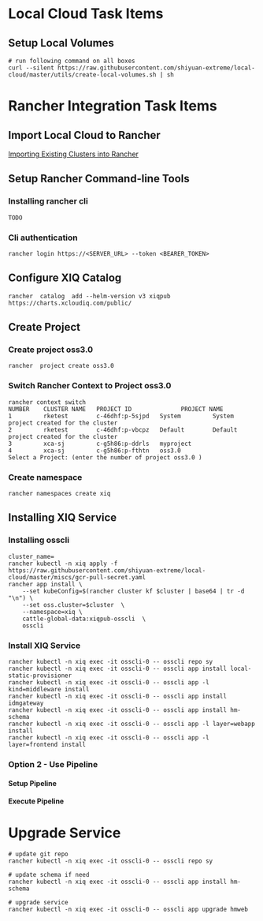 # Local Cloud Task Items

## Setup Local Volumes

```she
# run following command on all boxes
curl --silent https://raw.githubusercontent.com/shiyuan-extreme/local-cloud/master/utils/create-local-volumes.sh | sh 
```

# Rancher Integration Task Items

## Import Local Cloud to Rancher

[Importing Existing Clusters into Rancher](https://rancher.com/docs/rancher/v2.x/en/cluster-provisioning/imported-clusters/)

## Setup Rancher Command-line Tools

### Installing rancher cli

```she
TODO
```

### Cli authentication

```shell
rancher login https://<SERVER_URL> --token <BEARER_TOKEN>
```

## Configure XIQ Catalog

```she
rancher  catalog  add --helm-version v3 xiqpub https://charts.xcloudiq.com/public/ 
```

## Create Project

### Create project oss3.0

```shel
rancher  project create oss3.0
```

### Switch Rancher Context to Project oss3.0

```shel
rancher context switch
NUMBER    CLUSTER NAME   PROJECT ID              PROJECT NAME   
1         rketest        c-46dhf:p-5sjpd   System         System project created for the cluster
2         rketest        c-46dhf:p-vbcpz   Default        Default project created for the cluster
3         xca-sj         c-g5h86:p-ddrls   myproject      
4         xca-sj         c-g5h86:p-fthtn   oss3.0     
Select a Project: (enter the number of project oss3.0 )
```

### Create namespace 

```she
rancher namespaces create xiq
```

## Installing XIQ Service

### Installing osscli

```she
cluster_name=
rancher kubectl -n xiq apply -f https://raw.githubusercontent.com/shiyuan-extreme/local-cloud/master/miscs/gcr-pull-secret.yaml
rancher app install \
	--set kubeConfig=$(rancher cluster kf $cluster | base64 | tr -d "\n") \
	--set oss.cluster=$cluster  \
	--namespace=xiq \
	cattle-global-data:xiqpub-osscli  \
	osscli
```

### Install XIQ Service

```she
rancher kubectl -n xiq exec -it osscli-0 -- osscli repo sy
rancher kubectl -n xiq exec -it osscli-0 -- osscli app install local-static-provisioner
rancher kubectl -n xiq exec -it osscli-0 -- osscli app -l kind=middleware install
rancher kubectl -n xiq exec -it osscli-0 -- osscli app install idmgateway
rancher kubectl -n xiq exec -it osscli-0 -- osscli app install hm-schema
rancher kubectl -n xiq exec -it osscli-0 -- osscli app -l layer=webapp install
rancher kubectl -n xiq exec -it osscli-0 -- osscli app -l layer=frontend install
```

### Option 2 - Use Pipeline

#### Setup Pipeline

#### Execute Pipeline

# Upgrade Service

```she
# update git repo
rancher kubectl -n xiq exec -it osscli-0 -- osscli repo sy

# update schema if need 
rancher kubectl -n xiq exec -it osscli-0 -- osscli app install hm-schema

# upgrade service 
rancher kubectl -n xiq exec -it osscli-0 -- osscli app upgrade hmweb
```








